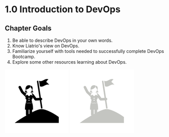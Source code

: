 # 1.0 Introduction to DevOps

## Chapter Goals

 1. Be able to describe DevOps in your own words.
 2. Know Liatrio's view on DevOps.
 3. Familiarize yourself with tools needed to successfully complete DevOps Bootcamp.
 4. Explore some other resources learning about DevOps.

![goals image](../img/goals_light.svg ':size=100x100 :class=light-mode-icon')
![goals image](../img/goals_dark.svg ':size=100x100 :class=dark-mode-icon')
